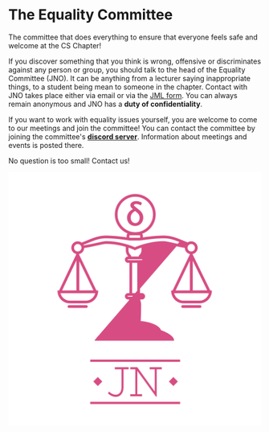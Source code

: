 # The Equality Committee

The committee that does everything to ensure that everyone feels safe and welcome at the CS Chapter!

If you discover something that you think is wrong, offensive or discriminates against any person or group, you should talk to the head of the Equality Committee (JNO). It can be anything from a lecturer saying inappropriate things, to a student being mean to someone in the chapter. Contact with JNO takes place either via email or via the [JML form](https://jml.datasektionen.se/). You can always remain anonymous and JNO has a **duty of confidentiality**.

If you want to work with equality issues yourself, you are welcome to come to our meetings and join the committee! You can contact the committee by joining the committee's **[discord server](https://discord.gg/UjpGaB6Ckh)**. Information about meetings and events is posted there.

No question is too small! Contact us!

![ ](logo-transparent-cerise.png) </br>
